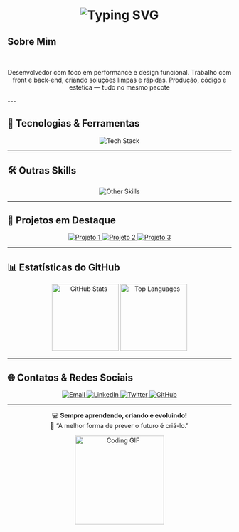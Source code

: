 <h1 align="center"> <img src="https://readme-typing-svg.demolab.com?font=JetBrains+Mono&weight=900&size=35&duration=2800&pause=1000&color=9B5DE5&center=true&vCenter=true&width=700&lines=Son;Fullstack+Developer;Hello+World" alt="Typing SVG" /> </h1>

##  Sobre Mim
<br>
<p align="center">Desenvolvedor com foco em performance e design funcional.
Trabalho com front e back-end, criando soluções limpas e rápidas.
Produção, código e estética — tudo no mesmo pacote</p>
---

## 🧰 Tecnologias & Ferramentas

<p align="center">
  <img src="https://skillicons.dev/icons?i=html,css,js,ts,py,java,nodejs,react,vue,vscode" alt="Tech Stack" />
</p>

---

## 🛠 Outras Skills

<p align="center">
  <img src="https://skillicons.dev/icons?i=git,github,docker,linux,figma" alt="Other Skills" />
</p>

---

## 🌟 Projetos em Destaque

<p align="center">
  <a href="https://github.com/seuusuario/projeto1" target="_blank">
    <img src="https://img.shields.io/badge/Projeto1-Clique_aqui-brightgreen?style=for-the-badge" alt="Projeto 1"/>
  </a>
  <a href="https://github.com/seuusuario/projeto2" target="_blank">
    <img src="https://img.shields.io/badge/Projeto2-Clique_aqui-blue?style=for-the-badge" alt="Projeto 2"/>
  </a>
  <a href="https://github.com/seuusuario/projeto3" target="_blank">
    <img src="https://img.shields.io/badge/Projeto3-Clique_aqui-yellow?style=for-the-badge" alt="Projeto 3"/>
  </a>
</p>

---

## 📊 Estatísticas do GitHub

<p align="center">
  <img height="150" src="https://github-readme-stats.vercel.app/api?username=seuusuario&theme=dracula&show_icons=true&include_all_commits=true" alt="GitHub Stats" />
  <img height="150" src="https://github-readme-stats.vercel.app/api/top-langs/?username=seuusuario&theme=dracula&layout=compact" alt="Top Languages" />
</p>

---

## 🌐 Contatos & Redes Sociais

<p align="center">
  <a href="mailto:seuemail@gmail.com">
    <img src="https://img.shields.io/badge/Email-D14836?style=for-the-badge&logo=gmail&logoColor=white" alt="Email" />
  </a>
  <a href="https://www.linkedin.com/in/seulinkedin/" target="_blank">
    <img src="https://img.shields.io/badge/LinkedIn-0A66C2?style=for-the-badge&logo=linkedin&logoColor=white" alt="LinkedIn" />
  </a>
  <a href="https://twitter.com/seutwitter" target="_blank">
    <img src="https://img.shields.io/badge/Twitter-1DA1F2?style=for-the-badge&logo=twitter&logoColor=white" alt="Twitter" />
  </a>
  <a href="https://github.com/seuusuario" target="_blank">
    <img src="https://img.shields.io/badge/GitHub-181717?style=for-the-badge&logo=github&logoColor=white" alt="GitHub" />
  </a>
</p>

---

<p align="center">
  💻 <strong>Sempre aprendendo, criando e evoluindo!</strong><br>
  🌱 “A melhor forma de prever o futuro é criá-lo.”
</p>

<p align="center">
  <img src="https://media.giphy.com/media/3o7TKtnuHOHHUjR38Y/giphy.gif" width="200" alt="Coding GIF"/>
</p>
